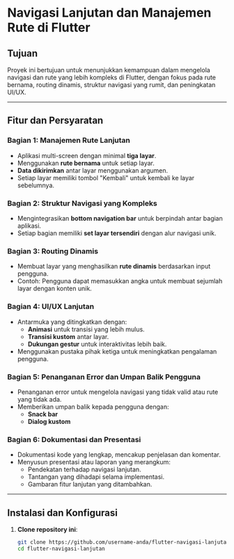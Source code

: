 # Navigasi Lanjutan dan Manajemen Rute di Flutter

## Tujuan
Proyek ini bertujuan untuk menunjukkan kemampuan dalam mengelola navigasi dan rute yang lebih kompleks di Flutter, dengan fokus pada rute bernama, routing dinamis, struktur navigasi yang rumit, dan peningkatan UI/UX.

---

## Fitur dan Persyaratan

### Bagian 1: Manajemen Rute Lanjutan
- Aplikasi multi-screen dengan minimal **tiga layar**.
- Menggunakan **rute bernama** untuk setiap layar.
- **Data dikirimkan** antar layar menggunakan argumen.
- Setiap layar memiliki tombol "Kembali" untuk kembali ke layar sebelumnya.

### Bagian 2: Struktur Navigasi yang Kompleks
- Mengintegrasikan **bottom navigation bar** untuk berpindah antar bagian aplikasi.
- Setiap bagian memiliki **set layar tersendiri** dengan alur navigasi unik.

### Bagian 3: Routing Dinamis
- Membuat layar yang menghasilkan **rute dinamis** berdasarkan input pengguna.
- Contoh: Pengguna dapat memasukkan angka untuk membuat sejumlah layar dengan konten unik.

### Bagian 4: UI/UX Lanjutan
- Antarmuka yang ditingkatkan dengan:
  - **Animasi** untuk transisi yang lebih mulus.
  - **Transisi kustom** antar layar.
  - **Dukungan gestur** untuk interaktivitas lebih baik.
- Menggunakan pustaka pihak ketiga untuk meningkatkan pengalaman pengguna.

### Bagian 5: Penanganan Error dan Umpan Balik Pengguna
- Penanganan error untuk mengelola navigasi yang tidak valid atau rute yang tidak ada.
- Memberikan umpan balik kepada pengguna dengan:
  - **Snack bar**
  - **Dialog kustom**

### Bagian 6: Dokumentasi dan Presentasi
- Dokumentasi kode yang lengkap, mencakup penjelasan dan komentar.
- Menyusun presentasi atau laporan yang merangkum:
  - Pendekatan terhadap navigasi lanjutan.
  - Tantangan yang dihadapi selama implementasi.
  - Gambaran fitur lanjutan yang ditambahkan.

---

## Instalasi dan Konfigurasi

1. **Clone repository ini**:
   ```bash
   git clone https://github.com/username-anda/flutter-navigasi-lanjutan.git
   cd flutter-navigasi-lanjutan
